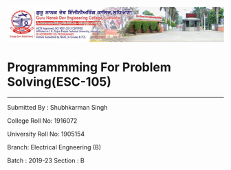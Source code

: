 ![college.jpeg](https://github.com/shubhkarmans27/pps--report/blob/master/college.jpeg)
# Programmming For Problem Solving(ESC-105)
-----
Submitted By : Shubhkarman Singh

College Roll No: 1916072

University Roll No: 1905154

Branch: Electrical Engneering (B)

Batch : 2019-23
Section : B
